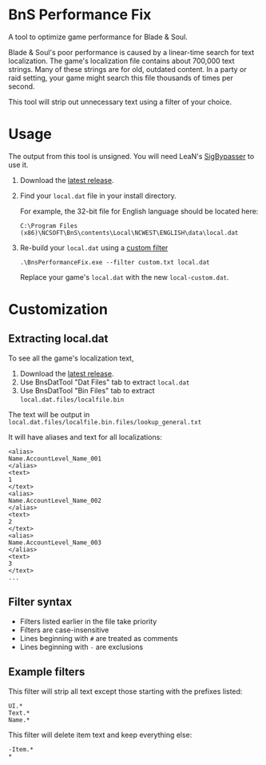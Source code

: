 # BnS Performance Fix

A tool to optimize game performance for Blade & Soul.

Blade & Soul's poor performance is caused by a linear-time search for text localization. The game's localization file contains about 700,000 text strings. Many of these strings are for old, outdated content. In a party or raid setting, your game might search this file thousands of times per second.

This tool will strip out unnecessary text using a filter of your choice.

# Usage

The output from this tool is unsigned. You will need LeaN's [SigBypasser](https://drive.google.com/file/d/1pjbL-4qqNDqGYfs0XKwzjwFb7K53-Vnj/view?usp=sharing) to use it.

1. Download the [latest release](https://github.com/Sedro01/BnsPerformanceFix/releases).

1. Find your `local.dat` file in your install directory.

    For example, the 32-bit file for English language should be located here:

    `C:\Program Files (x86)\NCSOFT\BnS\contents\Local\NCWEST\ENGLISH\data\local.dat`

1. Re-build your `local.dat` using a [custom filter](#filter-syntax)

    ```
    .\BnsPerformanceFix.exe --filter custom.txt local.dat
    ```

    Replace your game's `local.dat` with the new `local-custom.dat`.


# Customization

## Extracting local.dat

To see all the game's localization text,

1. Download the [latest release](https://github.com/Sedro01/BnsPerformanceFix/releases).
1. Use BnsDatTool "Dat Files" tab to extract `local.dat`
1. Use BnsDatTool "Bin Files" tab to extract `local.dat.files/localfile.bin`

The text will be output in `local.dat.files/localfile.bin.files/lookup_general.txt`

It will have aliases and text for all localizations:
```
<alias>
Name.AccountLevel_Name_001
</alias>
<text>
1
</text>
<alias>
Name.AccountLevel_Name_002
</alias>
<text>
2
</text>
<alias>
Name.AccountLevel_Name_003
</alias>
<text>
3
</text>
...
```

## Filter syntax

- Filters listed earlier in the file take priority
- Filters are case-insensitive
- Lines beginning with `#` are treated as comments
- Lines beginning with `-` are exclusions

## Example filters

This filter will strip all text except those starting with the prefixes listed:

```
UI.*
Text.*
Name.*
```

This filter will delete item text and keep everything else:
```
-Item.*
*
```
